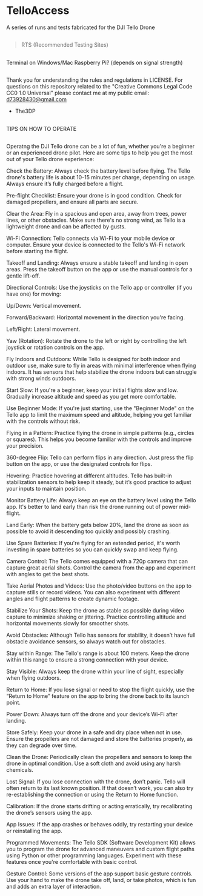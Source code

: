 # TelloAccess
A series of runs and tests fabricated for the DJI Tello Drone
##
>RTS (Recommended Testing Sites)
##
Terminal on Windows/Mac
Raspberry Pi?
(depends on signal strength)
##
Thank you for understanding the rules and regulations in LICENSE.
For questions on this repository related to the "Creative Commons Legal Code
CC0 1.0 Universal" please contact me at my public email:
d73928430@gmail.com

- The3DP
##
TIPS ON HOW TO OPERATE
##
Operatng the DJI Tello drone can be a lot of fun, whether you're a beginner or an experienced drone pilot. Here are some tips to help you get the most out of your Tello drone experience:

Check the Battery: Always check the battery level before flying. The Tello drone's battery life is about 10-15 minutes per charge, depending on usage. Always ensure it’s fully charged before a flight.

Pre-flight Checklist: Ensure your drone is in good condition. Check for damaged propellers, and ensure all parts are secure.

Clear the Area: Fly in a spacious and open area, away from trees, power lines, or other obstacles. Make sure there's no strong wind, as Tello is a lightweight drone and can be affected by gusts.

Wi-Fi Connection: Tello connects via Wi-Fi to your mobile device or computer. Ensure your device is connected to the Tello's Wi-Fi network before starting the flight.

Takeoff and Landing: Always ensure a stable takeoff and landing in open areas. Press the takeoff button on the app or use the manual controls for a gentle lift-off.

Directional Controls: Use the joysticks on the Tello app or controller (if you have one) for moving:

Up/Down: Vertical movement.

Forward/Backward: Horizontal movement in the direction you're facing.

Left/Right: Lateral movement.

Yaw (Rotation): Rotate the drone to the left or right by controlling the left joystick or rotation controls on the app.

Fly Indoors and Outdoors: While Tello is designed for both indoor and outdoor use, make sure to fly in areas with minimal interference when flying indoors. It has sensors that help stabilize the drone indoors but can struggle with strong winds outdoors.

Start Slow: If you're a beginner, keep your initial flights slow and low. Gradually increase altitude and speed as you get more comfortable.

Use Beginner Mode: If you're just starting, use the "Beginner Mode" on the Tello app to limit the maximum speed and altitude, helping you get familiar with the controls without risk.

Flying in a Pattern: Practice flying the drone in simple patterns (e.g., circles or squares). This helps you become familiar with the controls and improve your precision.

360-degree Flip: Tello can perform flips in any direction. Just press the flip button on the app, or use the designated controls for flips.

Hovering: Practice hovering at different altitudes. Tello has built-in stabilization sensors to help keep it steady, but it’s good practice to adjust your inputs to maintain position.

Monitor Battery Life: Always keep an eye on the battery level using the Tello app. It's better to land early than risk the drone running out of power mid-flight.

Land Early: When the battery gets below 20%, land the drone as soon as possible to avoid it descending too quickly and possibly crashing.

Use Spare Batteries: If you're flying for an extended period, it's worth investing in spare batteries so you can quickly swap and keep flying.

Camera Control: The Tello comes equipped with a 720p camera that can capture great aerial shots. Control the camera from the app and experiment with angles to get the best shots.

Take Aerial Photos and Videos: Use the photo/video buttons on the app to capture stills or record videos. You can also experiment with different angles and flight patterns to create dynamic footage.

Stabilize Your Shots: Keep the drone as stable as possible during video capture to minimize shaking or jittering. Practice controlling altitude and horizontal movements slowly for smoother shots.

Avoid Obstacles: Although Tello has sensors for stability, it doesn’t have full obstacle avoidance sensors, so always watch out for obstacles.

Stay within Range: The Tello's range is about 100 meters. Keep the drone within this range to ensure a strong connection with your device.

Stay Visible: Always keep the drone within your line of sight, especially when flying outdoors.

Return to Home: If you lose signal or need to stop the flight quickly, use the “Return to Home” feature on the app to bring the drone back to its launch point.

Power Down: Always turn off the drone and your device’s Wi-Fi after landing.

Store Safely: Keep your drone in a safe and dry place when not in use. Ensure the propellers are not damaged and store the batteries properly, as they can degrade over time.

Clean the Drone: Periodically clean the propellers and sensors to keep the drone in optimal condition. Use a soft cloth and avoid using any harsh chemicals.

Lost Signal: If you lose connection with the drone, don’t panic. Tello will often return to its last known position. If that doesn’t work, you can also try re-establishing the connection or using the Return to Home function.

Calibration: If the drone starts drifting or acting erratically, try recalibrating the drone’s sensors using the app.

App Issues: If the app crashes or behaves oddly, try restarting your device or reinstalling the app.

Programmed Movements: The Tello SDK (Software Development Kit) allows you to program the drone for advanced maneuvers and custom flight paths using Python or other programming languages. Experiment with these features once you're comfortable with basic control.

Gesture Control: Some versions of the app support basic gesture controls. Use your hand to make the drone take off, land, or take photos, which is fun and adds an extra layer of interaction.
